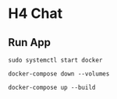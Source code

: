 # H4 Chat

## Run App
```shell
sudo systemctl start docker
```
```shell
docker-compose down --volumes
```
```shell
docker-compose up --build
```